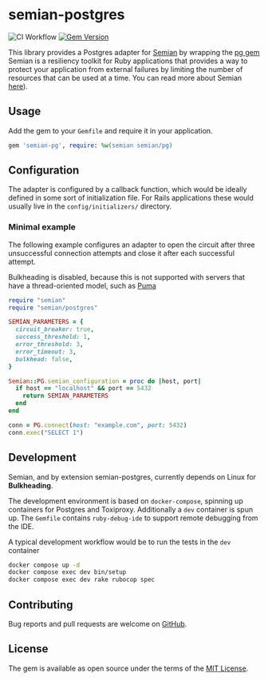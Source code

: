 # semian-postgres

![CI Workflow](https://github.com/mschoenlaub/semian-postgres/actions/workflows/ci.yml/badge.svg)
[![Gem Version](https://badge.fury.io/rb/semian-postgres.svg)](https://badge.fury.io/rb/semian-postgres)

This library provides a Postgres adapter for [Semian](https://github.com/Shopify/semian) by wrapping the [pg gem](https://rubygems.org/gems/pg)
Semian is a resiliency toolkit for Ruby applications that provides a way to protect your application from external failures by limiting the number of resources that can be used at a time.
You can read more about Semian [here](https://github.com/Shopify/semian)).

## Usage

Add the gem to your `Gemfile` and require it in your application.

```ruby
gem 'semian-pg', require: %w(semian semian/pg)
```


## Configuration

The adapter is configured by a callback function, which would be ideally defined in some sort of initialization file.
For Rails applications these would usually live in the `config/initializers/` directory.


### Minimal example
The following example configures an adapter to open the circuit after three unsuccessful
connection attempts and close it after each successful attempt.

Bulkheading is disabled, because this is not supported with servers that have a thread-oriented model, such as [Puma](https://github.com/puma/puma)

```ruby
require "semian"
require "semian/postgres"

SEMIAN_PARAMETERS = {
  circuit_breaker: true,
  success_threshold: 1,
  error_threshold: 3,
  error_timeout: 3,
  bulkhead: false,
}

Semian::PG.semian_configuration = proc do |host, port|
  if host == "localhost" && port == 5432
    return SEMIAN_PARAMETERS
  end
end

conn = PG.connect(host: "example.com", port: 5432)
conn.exec("SELECT 1")
```


## Development
Semian, and by extension semian-postgres, currently depends on Linux for **Bulkheading**.

The development environment is based on `docker-compose`, spinning up containers for Postgres and Toxiproxy.
Additionally a `dev` container is spun up. The `Gemfile` contains `ruby-debug-ide` to support remote debugging from the IDE.

A typical development workflow would be to run the tests in the `dev` container
```bash
docker compose up -d
docker compose exec dev bin/setup
docker compose exec dev rake rubocop spec
```


## Contributing

Bug reports and pull requests are welcome on [GitHub](https://github.com/mschoenlaub/semian-postgres).


## License

The gem is available as open source under the terms of the [MIT License](https://opensource.org/licenses/MIT).
